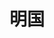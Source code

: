 ---
layout: default
title: 明国
subtitle: 
parent: 汉代之后
level: 2
nav_order: 7
has_children: true
zh_cn: 标志定义
---